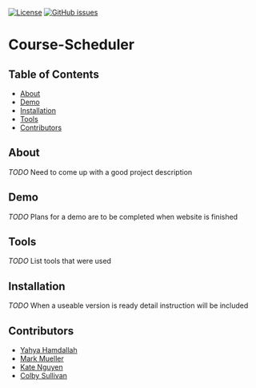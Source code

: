 [![License](https://img.shields.io/badge/license-MIT-blue.svg)](LICENSE)
[![GitHub issues](https://img.shields.io/github/issues/MuellMark/Course-Scheduler)](https://github.com/MuellMark/Course-Scheduler/issues)

# Course-Scheduler



## Table of Contents

- [About](#about)
- [Demo](#demo)
- [Installation](#installation)
- [Tools](#tools)
- [Contributors](#contributors)

## About
*TODO* Need to come up with a good project description 
<br>
  
## Demo

*TODO* Plans for a demo are to be completed when website is finished
<br>

## Tools

*TODO* List tools that were used
<br>

## Installation

*TODO* When a useable version is ready detail instruction will be included
<br>

## Contributors

- [Yahya Hamdallah](https://github.com/Hamdally)
- [Mark Mueller](https://github.com/MuellMark)
- [Kate Nguyen](https://github.com/katenguyen10)
- [Colby Sullivan](https://github.com/colbySullivan)
